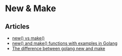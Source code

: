 # New & Make

## Articles
- [new() vs make()](https://www.godesignpatterns.com/2014/04/new-vs-make.html)
- [new() and make() functions with examples in Golang](https://www.includehelp.com/golang/new-and-make-functions-with-examples.aspx)
- [The difference between golang new and make](https://programmer.help/blogs/the-difference-between-golang-new-and-make.html)